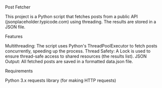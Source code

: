 Post Fetcher

This project is a Python script that fetches posts from a public API (jsonplaceholder.typicode.com) using threading. The results are stored in a JSON file.

Features

Multithreading: The script uses Python's ThreadPoolExecutor to fetch posts concurrently, speeding up the process.
Thread Safety: A Lock is used to ensure thread-safe access to shared resources (the results list).
JSON Output: All fetched posts are saved in a formatted data.json file.

Requirements

Python 3.x
requests library (for making HTTP requests)